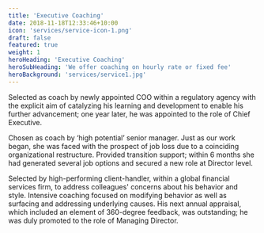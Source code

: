 ```yaml
---
title: 'Executive Coaching'
date: 2018-11-18T12:33:46+10:00
icon: 'services/service-icon-1.png'
draft: false
featured: true
weight: 1
heroHeading: 'Executive Coaching'
heroSubHeading: 'We offer coaching on hourly rate or fixed fee'
heroBackground: 'services/service1.jpg'
---
```


Selected as coach by newly appointed COO within a regulatory agency with the explicit aim of catalyzing his learning and development to enable his further advancement; one year later, he was appointed to the role of Chief Executive.

Chosen as coach by ‘high potential’ senior manager. Just as our work began, she was faced with the prospect of job loss due to a coinciding organizational restructure.  Provided transition support; within 6 months she had generated several job options and secured a new role at Director level.

Selected by high-performing client-handler, within a global financial services firm, to address colleagues' concerns about his behavior and style. Intensive coaching focused on modifying behavior as well as surfacing and addressing underlying causes. His next annual appraisal, which included an element of 360-degree feedback, was outstanding; he was duly promoted to the role of Managing Director.